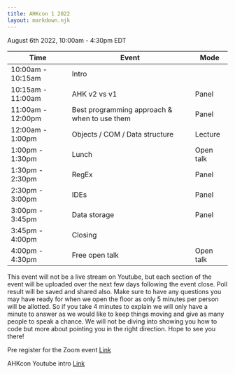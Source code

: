 ```yaml
---
title: AHKcon 1 2022
layout: markdown.njk
---
```


August 6th 2022, 10:00am - 4:30pm EDT

| Time              | Event                                        | Mode      |
| ----------------- | -------------------------------------------- | --------- |
| 10:00am - 10:15am | Intro                                        |           |
| 10:15am - 11:00am | AHK v2 vs v1                                 | Panel     |
| 11:00am - 12:00pm | Best programming approach & when to use them | Panel     |
| 12:00am - 1:00pm  | Objects / COM / Data structure               | Lecture   |
| 1:00pm - 1:30pm   | Lunch                                        | Open talk |
| 1:30pm - 2:30pm   | RegEx                                        | Panel     |
| 2:30pm - 3:00pm   | IDEs                                         | Panel     |
| 3:00pm - 3:45pm   | Data storage                                 | Panel     |
| 3:45pm - 4:00pm   | Closing                                      |           |
| 4:00pm - 4:30pm   | Free open talk                               | Open talk |

This event will not be a live stream on Youtube, but each section of the event will be uploaded over the next few days following the event close. Poll result will be saved and shared also.
Make sure to have any questions you may have ready for when we open the floor as only 5 minutes per person will be allotted. So if you take 4 minutes to explain we will only have a
minute to answer as we would like to keep things moving and give as many people to speak a chance. We will not be diving into showing you how to code but more about pointing you in the
right direction. Hope to see you there!

Pre register for the Zoom event [Link](https://us02web.zoom.us/meeting/register/tZEld--hqD0jH9EEXIrWOZbSY8P9tgHUM-1X?fbclid=IwAR24NfwBLWbQKSStpSpVUbq3XCntYe2RcC8f0EodnwutZ2QCmt8Bl6Pc7RM)

AHKcon Youtube intro [Link](https://www.youtube.com/watch?v=FiXC6kzPRHo)
